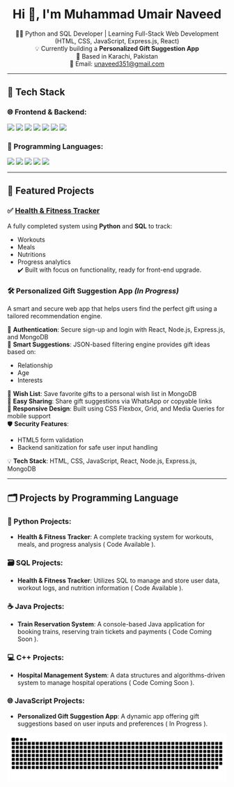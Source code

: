 <h1 align="center">Hi 👋, I'm Muhammad Umair Naveed</h1>

<p align="center">
  🧑‍💻 Python and SQL Developer | Learning Full-Stack Web Development (HTML, CSS, JavaScript, Express.js, React)<br/>
  💡 Currently building a <strong>Personalized Gift Suggestion App</strong><br/>
  📍 Based in Karachi, Pakistan<br/>
  📧 Email: <a href="mailto:unaveed351@gmail.com">unaveed351@gmail.com</a><br/>
</p>

---

## 🚀 Tech Stack

### 🌐 Frontend & Backend:
<p align="left">
  <img src="https://img.shields.io/badge/HTML5-e34c26?style=for-the-badge&logo=html5&logoColor=white"/>
  <img src="https://img.shields.io/badge/CSS3-264de4?style=for-the-badge&logo=css3&logoColor=white"/>
  <img src="https://img.shields.io/badge/JavaScript-F7DF1E?style=for-the-badge&logo=javascript&logoColor=black"/>
  <img src="https://img.shields.io/badge/React-61DAFB?style=for-the-badge&logo=react&logoColor=black"/>
  <img src="https://img.shields.io/badge/Express.js-000000?style=for-the-badge&logo=express&logoColor=white"/>
  <img src="https://img.shields.io/badge/Node.js-339933?style=for-the-badge&logo=node.js&logoColor=white"/>
  <img src="https://img.shields.io/badge/MongoDB-47A248?style=for-the-badge&logo=mongodb&logoColor=white"/>
</p>

### 🧠 Programming Languages:
<p align="left">
  <img src="https://img.shields.io/badge/Python-3776AB?style=for-the-badge&logo=python&logoColor=white"/>
  <img src="https://img.shields.io/badge/SQL-003B57?style=for-the-badge&logo=sqlite&logoColor=white"/>
  <img src="https://img.shields.io/badge/Java-ED8B00?style=for-the-badge&logo=java&logoColor=white"/>
  <img src="https://img.shields.io/badge/C++-00599C?style=for-the-badge&logo=c%2B%2B&logoColor=white"/>
  <img src="https://img.shields.io/badge/JavaScript-F7DF1E?style=for-the-badge&logo=javascript&logoColor=black"/>
</p>

---

## 📌 Featured Projects

### ✅ [Health & Fitness Tracker](https://github.com/Umair-Naveed21/health-fitness-tracker)
A fully completed system using **Python** and **SQL** to track:
- Workouts
- Meals
- Nutritions
- Progress analytics  
✔️ Built with focus on functionality, ready for front-end upgrade.

### 🛠️ Personalized Gift Suggestion App *(In Progress)*

A smart and secure web app that helps users find the perfect gift using a tailored recommendation engine.

🔐 **Authentication**: Secure sign-up and login with React, Node.js, Express.js, and MongoDB  
🎁 **Smart Suggestions**: JSON-based filtering engine provides gift ideas based on:
- Relationship
- Age
- Interests
 
💾 **Wish List**: Save favorite gifts to a personal wish list in MongoDB  
🔗 **Easy Sharing**: Share gift suggestions via WhatsApp or copyable links  
📱 **Responsive Design**: Built using CSS Flexbox, Grid, and Media Queries for mobile support  
🛡️ **Security Features**:
- HTML5 form validation
- Backend sanitization for safe user input handling  

💡 **Tech Stack**: HTML, CSS, JavaScript, React, Node.js, Express.js, MongoDB

---

## 🗂️ Projects by Programming Language

### 🐍 Python Projects:
- **Health & Fitness Tracker**: A complete tracking system for workouts, meals, and progress analysis ( Code Available ).

### 🗃️ SQL Projects:
- **Health & Fitness Tracker**: Utilizes SQL to manage and store user data, workout logs, and nutrition information ( Code Available ).

### ☕ Java Projects:
- **Train Reservation System**: A console-based Java application for booking trains, reserving train tickets and payments ( Code Coming Soon ).

### 💻 C++ Projects:
- **Hospital Management System**: A data structures and algorithms-driven system to manage hospital operations ( Code Coming Soon ).

### 🌐 JavaScript Projects:
- **Personalized Gift Suggestion App**: A dynamic app offering gift suggestions based on user inputs and preferences ( In Progress ).
  
<p align="center">
  <img src="https://raw.githubusercontent.com/Platane/snk/output/github-contribution-grid-snake-dark.svg" alt="snake animation"/>
</p>
